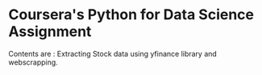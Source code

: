 # Coursera's Python for Data Science Assignment

Contents are :  Extracting Stock data using yfinance library and webscrapping. 
